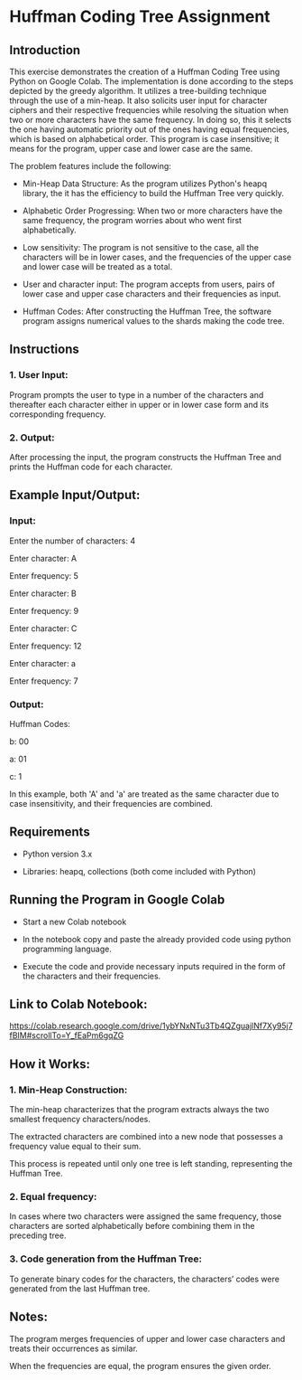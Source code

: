 # Huffman Coding Tree Assignment 

## Introduction 
This exercise demonstrates the creation of a Huffman Coding Tree using Python on Google Colab. The implementation is done according to the steps depicted by the greedy algorithm. It utilizes a tree-building technique through the use of a min-heap. It also solicits user input for character ciphers and their respective frequencies while resolving the situation when two or more characters have the same frequency. In doing so, this it selects the one having automatic priority out of the ones having equal frequencies, which is based on alphabetical order. This program is case insensitive; it means for the program, upper case and lower case are the same. 

The problem features include the following: 

* Min-Heap Data Structure: As the program utilizes Python's heapq library, the it has the efficiency to build the Huffman Tree very quickly.

* Alphabetic Order Progressing: When two or more characters have the same frequency, the program worries about who went first alphabetically.

* Low sensitivity: The program is not sensitive to the case, all the characters will be in lower cases, and the frequencies of the upper case and lower case will be treated as a total.

* User and character input: The program accepts from users, pairs of lower case and upper case characters and their frequencies as input.

* Huffman Codes: After constructing the Huffman Tree, the software program assigns numerical values to the shards making the code tree.

## Instructions 

### 1. User Input:  

Program prompts the user to type in a number of the characters and thereafter each character either in upper or in lower case form and its corresponding frequency. 

### 2. Output:

After processing the input, the program constructs the Huffman Tree and prints the Huffman code for each character.

## Example Input/Output:

### Input:

Enter the number of characters: 4

Enter character: A

Enter frequency: 5

Enter character: B

Enter frequency: 9

Enter character: C

Enter frequency: 12

Enter character: a

Enter frequency: 7


### Output:

Huffman Codes:

b: 00

a: 01

c: 1

In this example, both 'A' and 'a' are treated as the same character due to case insensitivity, and their frequencies are combined. 

## Requirements 

* Python version 3.x 

* Libraries: heapq, collections (both come included with Python) 

## Running the Program in Google Colab 

* Start a new Colab notebook 

* In the notebook copy and paste the already provided code using python programming language. 

* Execute the code and provide necessary inputs required in the form of the characters and their frequencies. 

## Link to Colab Notebook: 

https://colab.research.google.com/drive/1ybYNxNTu3Tb4QZguajlNf7Xy95j7fBIM#scrollTo=Y_fEaPm6gqZG 

## How it Works: 

### 1. Min-Heap Construction: 

The min-heap characterizes that the program extracts always the two smallest frequency characters/nodes. 

The extracted characters are combined into a new node that possesses a frequency value equal to their sum. 

This process is repeated until only one tree is left standing, representing the Huffman Tree.

### 2. Equal frequency:

In cases where two characters were assigned the same frequency, those characters are sorted alphabetically before combining them in the preceding tree.

### 3. Code generation from the Huffman Tree:

To generate binary codes for the characters, the characters’ codes were generated from the last Huffman tree.

## Notes:

The program merges frequencies of upper and lower case characters and treats their occurrences as similar.

When the frequencies are equal, the program ensures the given order.

